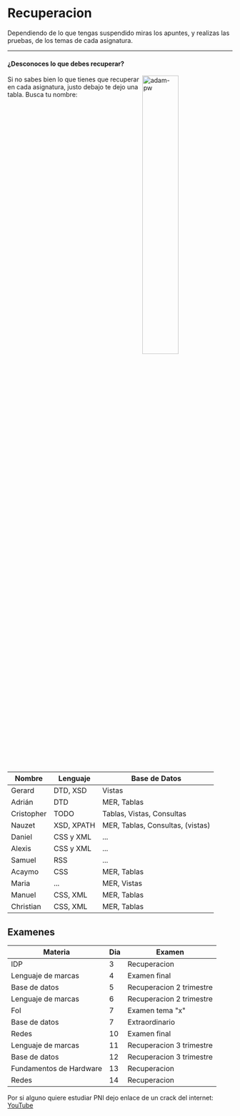 # Recuperacion

Dependiendo de lo que tengas suspendido miras los apuntes, y realizas las pruebas, de los temas de cada asignatura.

 ---

 #### ¿Desconoces lo que debes recuperar?

 <p><img align="right" src="https://github.com/Adam-pw/Adam-pw/blob/main/animation_500_kxa883sd.gif" alt="adam-pw" width=40% /></p>
<p align="left"> Si no sabes bien lo que tienes que recuperar en cada asignatura, justo debajo te dejo una tabla.
 Busca tu nombre:</p>

  |Nombre|Lenguaje|Base de Datos| 
 |------|--------|-------------|
 |Gerard|DTD, XSD|Vistas|
 |Adrián|DTD|MER, Tablas|
 |Cristopher|TODO|Tablas, Vistas, Consultas|
 |Nauzet|XSD, XPATH|MER, Tablas, Consultas, (vistas)|
 |Daniel|CSS y XML|...|
 |Alexis|CSS y XML|...|
 |Samuel|RSS|...|
 |Acaymo|CSS|MER, Tablas|
 |Maria|...|MER, Vistas|
 |Manuel|CSS, XML|MER, Tablas|
 |Christian|CSS, XML|MER, Tablas|

## Examenes

|Materia|Dia|Examen|
|-------|--------|-------------|
|IDP|3|Recuperacion|
|Lenguaje de marcas|4|Examen final|
|Base de datos|5|Recuperacion 2 trimestre|
|Lenguaje de marcas|6|Recuperacion 2 trimestre|
|Fol|7|Examen tema "x"|
|Base de datos|7|Extraordinario|
|Redes|10|Examen final|
|Lenguaje de marcas|11|Recuperacion 3 trimestre|
|Base de datos|12|Recuperacion 3 trimestre|
|Fundamentos de Hardware|13|Recuperacion|
|Redes|14|Recuperacion|


Por si alguno quiere estudiar PNI dejo enlace de un crack del internet:
[YouTube](https://www.youtube.com/@eliezer.deleon)

